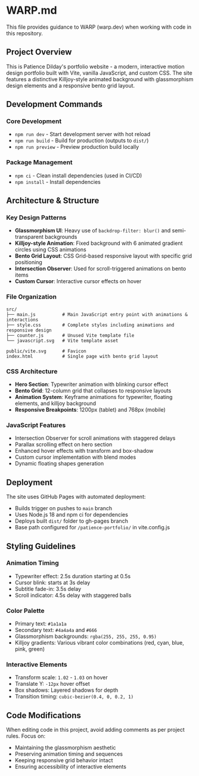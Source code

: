 # WARP.md

This file provides guidance to WARP (warp.dev) when working with code in this repository.

## Project Overview

This is Patience Dilday's portfolio website - a modern, interactive motion design portfolio built with Vite, vanilla JavaScript, and custom CSS. The site features a distinctive Killjoy-style animated background with glassmorphism design elements and a responsive bento grid layout.

## Development Commands

### Core Development
- `npm run dev` - Start development server with hot reload
- `npm run build` - Build for production (outputs to `dist/`)  
- `npm run preview` - Preview production build locally

### Package Management  
- `npm ci` - Clean install dependencies (used in CI/CD)
- `npm install` - Install dependencies

## Architecture & Structure

### Key Design Patterns
- **Glassmorphism UI**: Heavy use of `backdrop-filter: blur()` and semi-transparent backgrounds
- **Killjoy-style Animation**: Fixed background with 6 animated gradient circles using CSS animations
- **Bento Grid Layout**: CSS Grid-based responsive layout with specific grid positioning
- **Intersection Observer**: Used for scroll-triggered animations on bento items
- **Custom Cursor**: Interactive cursor effects on hover

### File Organization
```
src/
├── main.js          # Main JavaScript entry point with animations & interactions
├── style.css        # Complete styles including animations and responsive design  
├── counter.js       # Unused Vite template file
└── javascript.svg   # Vite template asset

public/vite.svg      # Favicon
index.html           # Single page with bento grid layout
```

### CSS Architecture
- **Hero Section**: Typewriter animation with blinking cursor effect
- **Bento Grid**: 12-column grid that collapses to responsive layouts
- **Animation System**: Keyframe animations for typewriter, floating elements, and killjoy background
- **Responsive Breakpoints**: 1200px (tablet) and 768px (mobile)

### JavaScript Features
- Intersection Observer for scroll animations with staggered delays
- Parallax scrolling effect on hero section
- Enhanced hover effects with transform and box-shadow
- Custom cursor implementation with blend modes
- Dynamic floating shapes generation

## Deployment

The site uses GitHub Pages with automated deployment:
- Builds trigger on pushes to `main` branch
- Uses Node.js 18 and npm ci for dependencies
- Deploys built `dist/` folder to gh-pages branch
- Base path configured for `/patience-portfolio/` in vite.config.js

## Styling Guidelines

### Animation Timing
- Typewriter effect: 2.5s duration starting at 0.5s
- Cursor blink: starts at 3s delay  
- Subtitle fade-in: 3.5s delay
- Scroll indicator: 4.5s delay with staggered balls

### Color Palette
- Primary text: `#1a1a1a`
- Secondary text: `#4a4a4a` and `#666`
- Glassmorphism backgrounds: `rgba(255, 255, 255, 0.95)`
- Killjoy gradients: Various vibrant color combinations (red, cyan, blue, pink, green)

### Interactive Elements
- Transform scale: `1.02` - `1.03` on hover
- Translate Y: `-12px` hover offset
- Box shadows: Layered shadows for depth
- Transition timing: `cubic-bezier(0.4, 0, 0.2, 1)`

## Code Modifications

When editing code in this project, avoid adding comments as per project rules. Focus on:
- Maintaining the glassmorphism aesthetic  
- Preserving animation timing and sequences
- Keeping responsive grid behavior intact
- Ensuring accessibility of interactive elements